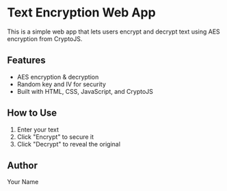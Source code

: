 # Text Encryption Web App

This is a simple web app that lets users encrypt and decrypt text using AES encryption from CryptoJS.

## Features
- AES encryption & decryption
- Random key and IV for security
- Built with HTML, CSS, JavaScript, and CryptoJS

## How to Use
1. Enter your text
2. Click "Encrypt" to secure it
3. Click "Decrypt" to reveal the original

## Author
Your Name
